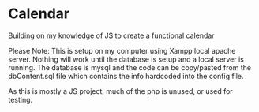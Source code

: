 Calendar
========

Building on my knowledge of JS to create a functional calendar

Please Note: This is setup on my computer using Xampp local apache server. Nothing will work until the database
is setup and a local server is running. The database is mysql and the code can be copy/pasted from the dbContent.sql file
which contains the info hardcoded into the config file. 

As this is mostly a JS project, much of the php is unused, or used for testing. 
